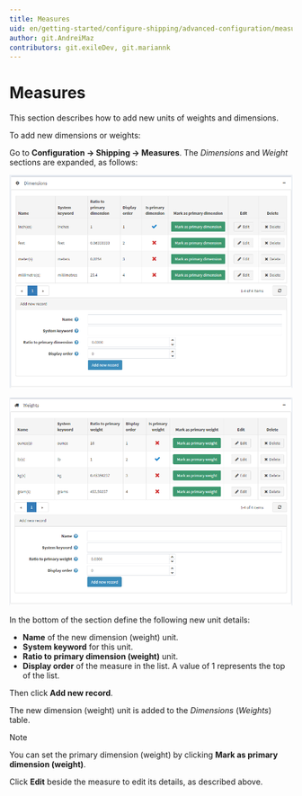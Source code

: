 ```yaml
---
title: Measures
uid: en/getting-started/configure-shipping/advanced-configuration/measures
author: git.AndreiMaz
contributors: git.exileDev, git.mariannk
---
```


# Measures

This section describes how to add new units of weights and dimensions.

To add new dimensions or weights:

Go to **Configuration → Shipping → Measures**. The *Dimensions* and *Weight* sections are expanded, as follows:

![dimensions](_static/measures/dimensions.png)

![weights](_static/measures/weights.png)

In the bottom of the section define the following new unit details:
* **Name** of the new dimension (weight) unit.
* **System keyword** for this unit.
* **Ratio to primary dimension (weight)** unit.
* **Display order** of the measure in the list. A value of 1 represents the top of the list.

Then click **Add new record**.

The new dimension (weight) unit is added to the *Dimensions* (*Weights*) table.

> [!NOTE]
> 
> You can set the primary dimension (weight) by clicking **Mark as primary dimension (weight)**.

Click **Edit** beside the measure to edit its details, as described above.
